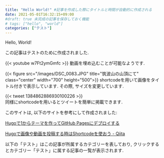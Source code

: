 ```yaml
---
title: "Hello World!" #記事を作成した際にタイトルと時間が自動的に作成される
date: 2021-05-01T16:32:15+09:00
#draft: true 未完成の記事を保存しておく機能
# tags: ["hello", "world"]
categories: ["テスト"]
---
```

Hello, World!

この記事はテストのために作成されました.

{{< youtube w7Ft2ymGmfc >}}
動画を埋め込むことが可能なようです. 

{{< figure src="/images/DSC_0083.JPG" title="筑波山の山頂にて" class="center" width="700" height="500">}}
shortcodeを用いて画像をタイトル付きで表示しています. その際, サイズを変更しています.

{{< tweet 1384862886930100226 >}}  
同様にshortcodeを用いるとツイートを簡単に掲載できます.

このサイトは, 以下のサイトを参考にして作成されました:

[Hugoで1からテーマを作ってGitHub Pagesにデプロイする](https://www.membersedge.co.jp/blog/create-hugo-theme-and-deploy-to-github-pages/)

[Hugoで画像や動画を投稿する時はShortcodeを使おう - Qiita](https://qiita.com/waytoa/items/4107945cbd3883f51755)

以下の「テスト」はこの記事が所属するカテゴリーを表しており, クリックするとカテゴリー「テスト」に属する記事の一覧が表示されます.
